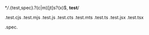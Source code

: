 \*_/_.{test,spec}.?(c|m)[jt]s?(x)$, **test**/

.test.cjs
.test.mjs
.test.js
.test.cts
.test.mts
.test.ts
.test.jsx
.test.tsx

.spec.
